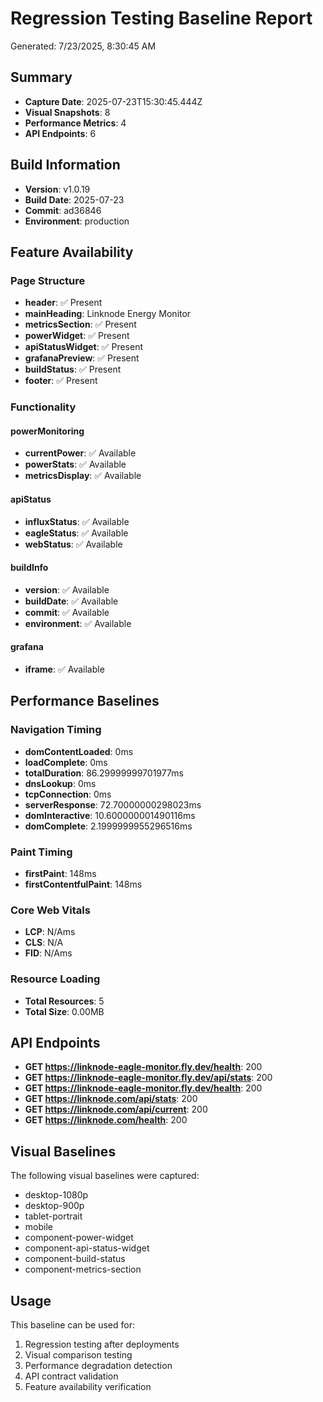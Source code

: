 # Regression Testing Baseline Report
Generated: 7/23/2025, 8:30:45 AM

## Summary
- **Capture Date**: 2025-07-23T15:30:45.444Z
- **Visual Snapshots**: 8
- **Performance Metrics**: 4
- **API Endpoints**: 6

## Build Information

- **Version**: v1.0.19
- **Build Date**: 2025-07-23
- **Commit**: ad36846
- **Environment**: production


## Feature Availability
### Page Structure
- **header**: ✅ Present
- **mainHeading**: Linknode Energy Monitor
- **metricsSection**: ✅ Present
- **powerWidget**: ✅ Present
- **apiStatusWidget**: ✅ Present
- **grafanaPreview**: ✅ Present
- **buildStatus**: ✅ Present
- **footer**: ✅ Present

### Functionality

#### powerMonitoring
- **currentPower**: ✅ Available
- **powerStats**: ✅ Available
- **metricsDisplay**: ✅ Available

#### apiStatus
- **influxStatus**: ✅ Available
- **eagleStatus**: ✅ Available
- **webStatus**: ✅ Available

#### buildInfo
- **version**: ✅ Available
- **buildDate**: ✅ Available
- **commit**: ✅ Available
- **environment**: ✅ Available

#### grafana
- **iframe**: ✅ Available

## Performance Baselines
### Navigation Timing
- **domContentLoaded**: 0ms
- **loadComplete**: 0ms
- **totalDuration**: 86.29999999701977ms
- **dnsLookup**: 0ms
- **tcpConnection**: 0ms
- **serverResponse**: 72.70000000298023ms
- **domInteractive**: 10.600000001490116ms
- **domComplete**: 2.1999999955296516ms

### Paint Timing
- **firstPaint**: 148ms
- **firstContentfulPaint**: 148ms

### Core Web Vitals
- **LCP**: N/Ams
- **CLS**: N/A
- **FID**: N/Ams

### Resource Loading
- **Total Resources**: 5
- **Total Size**: 0.00MB

## API Endpoints
- **GET https://linknode-eagle-monitor.fly.dev/health**: 200
- **GET https://linknode-eagle-monitor.fly.dev/api/stats**: 200
- **GET https://linknode-eagle-monitor.fly.dev/health**: 200
- **GET https://linknode.com/api/stats**: 200
- **GET https://linknode.com/api/current**: 200
- **GET https://linknode.com/health**: 200

## Visual Baselines
The following visual baselines were captured:
- desktop-1080p
- desktop-900p
- tablet-portrait
- mobile
- component-power-widget
- component-api-status-widget
- component-build-status
- component-metrics-section

## Usage
This baseline can be used for:
1. Regression testing after deployments
2. Visual comparison testing
3. Performance degradation detection
4. API contract validation
5. Feature availability verification
